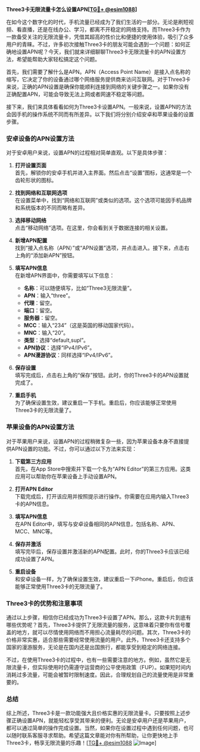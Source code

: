 **Three3卡无限流量卡怎么设置APN[[TG💪+ @esim1088](https://t.me/s/esim1088)]**

在如今这个数字化的时代，手机流量已经成为了我们生活的一部分。无论是刷短视频、看直播，还是在线办公、学习，都离不开稳定的网络支持。而Three3卡作为一款备受关注的无限流量卡，凭借其超高的性价比和便捷的使用体验，吸引了众多用户的青睐。不过，许多初次接触Three3卡的朋友可能会遇到一个问题：如何正确地设置APN呢？今天，我们就来详细聊聊Three3卡无限流量卡的APN设置方法，希望能帮助大家轻松搞定这个问题。

首先，我们需要了解什么是APN。APN（Access Point Name）是接入点名称的缩写，它决定了你的设备通过哪个网络服务提供商来访问互联网。对于Three3卡来说，正确的APN设置是确保你能顺利连接到网络的关键步骤之一。如果你没有正确配置APN，可能会导致无法上网或者网速不稳定等问题。

接下来，我们来具体看看如何为Three3卡设置APN。一般来说，设置APN的方法会因手机的操作系统不同而有所差异。以下我们将分别介绍安卓和苹果设备的设置步骤。

### 安卓设备的APN设置方法

对于安卓用户来说，设置APN的过程相对简单直观。以下是具体步骤：

1. **打开设置页面**  
   首先，解锁你的安卓手机并进入主界面。然后点击“设置”图标，这通常是一个齿轮形状的图标。

2. **找到网络和互联网选项**  
   在设置菜单中，找到“网络和互联网”或类似的选项。这个选项可能因手机品牌和系统版本的不同而略有差异。

3. **选择移动网络**  
   点击“移动网络”选项。在这里，你会看到关于数据连接的相关设置。

4. **新增APN配置**  
   找到“接入点名称（APN）”或“APN设置”选项，并点击进入。接下来，点击右上角的“添加新APN”按钮。

5. **填写APN信息**  
   在新增APN界面中，你需要填写以下信息：
   - **名称**：可以随便填写，比如“Three3无限流量”。
   - **APN**：输入“three”。
   - **代理**：留空。
   - **端口**：留空。
   - **服务器**：留空。
   - **MCC**：输入“234”（这是英国的移动国家代码）。
   - **MNC**：输入“20”。
   - **类型**：选择“default,supl”。
   - **APN协议**：选择“IPv4/IPv6”。
   - **APN漫游协议**：同样选择“IPv4/IPv6”。

6. **保存设置**  
   填写完成后，点击右上角的“保存”按钮。此时，你的Three3卡的APN设置就完成了。

7. **重启手机**  
   为了确保设置生效，建议重启一下手机。重启后，你应该能够正常使用Three3卡的无限流量了。

### 苹果设备的APN设置方法

对于苹果用户来说，设置APN的过程稍微复杂一些，因为苹果设备本身不直接提供APN设置的功能。不过，你可以通过以下方法来实现：

1. **下载第三方应用**  
   首先，在App Store中搜索并下载一个名为“APN Editor”的第三方应用。这类应用可以帮助你在苹果设备上手动设置APN。

2. **打开APN Editor**  
   下载完成后，打开该应用并按照提示进行操作。你需要在应用内输入Three3卡的APN信息。

3. **填写APN信息**  
   在APN Editor中，填写与安卓设备相同的APN信息，包括名称、APN、MCC、MNC等。

4. **保存并激活**  
   填写完毕后，保存设置并激活新的APN配置。此时，你的Three3卡应该已经成功设置了APN。

5. **重启设备**  
   和安卓设备一样，为了确保设置生效，建议重启一下iPhone。重启后，你应该能够正常使用Three3卡的无限流量了。

### Three3卡的优势和注意事项

通过以上步骤，相信你已经成功为Three3卡设置了APN。那么，这款卡片到底有哪些优势呢？首先，Three3卡提供了无限流量的服务，这意味着只要你有信号覆盖的地方，就可以尽情使用网络而不用担心流量耗尽的问题。其次，Three3卡的价格非常实惠，适合那些需要经常使用流量的用户。此外，Three3卡还支持多个国家的漫游服务，无论是在国内还是出国旅行，都能享受到稳定的网络连接。

不过，在使用Three3卡的过程中，也有一些需要注意的地方。例如，虽然它是无限流量卡，但实际使用时仍需遵守运营商的公平使用政策（FUP）。如果短时间内消耗过多流量，可能会被暂时限制速度。因此，合理规划自己的流量使用是非常重要的。

### 总结

综上所述，Three3卡是一款功能强大且价格实惠的无限流量卡。只要按照上述步骤正确设置APN，就能轻松享受其带来的便利。无论是安卓用户还是苹果用户，都可以通过简单的操作完成设置。当然，如果你在设置过程中遇到任何问题，也可以随时联系客服寻求帮助。希望这篇文章能对你有所帮助，让你更快地上手Three3卡，畅享无限流量的乐趣！[[TG💪+ @esim1088](https://t.me/s/esim1088) ![Image](https://i.postimg.cc/4NQfJmqS/Snipaste-2025-05-13-00-14-12.png)]